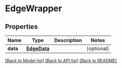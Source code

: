 # EdgeWrapper

## Properties
Name | Type | Description | Notes
------------ | ------------- | ------------- | -------------
**data** | [**EdgeData**](EdgeData.md) |  | [optional] 

[[Back to Model list]](../README.md#documentation-for-models) [[Back to API list]](../README.md#documentation-for-api-endpoints) [[Back to README]](../README.md)

